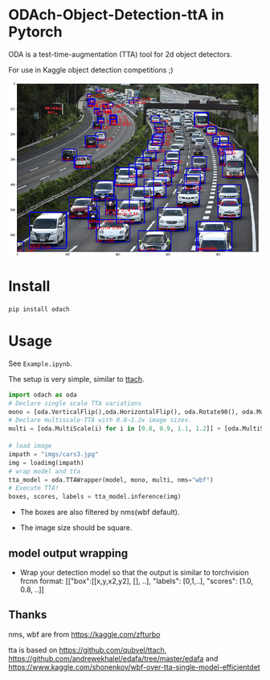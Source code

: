 # ODAch-Object-Detection-ttA in Pytorch
ODA is a test-time-augmentation (TTA) tool for 2d object detectors. 

For use in Kaggle object detection competitions ;)

![](imgs/res.png)

# Install
`pip install odach`

# Usage
See `Example.ipynb`.

The setup is very simple, similar to [ttach](https://github.com/qubvel/ttach).

```python
import odach as oda
# Declare single scale TTA variations
mono = [oda.VerticalFlip(),oda.HorizontalFlip(), oda.Rotate90(), oda.Multiply(0.9), oda.Multiply(1.1)]
# Declare multiscale-TTA with 0.8~1.2x image sizes.
multi = [oda.MultiScale(i) for i in [0.8, 0.9, 1.1, 1.2]] + [oda.MultiScaleFlip(i) for i in [0.8, 0.9, 1.1, 1.2]]

# load image
impath = "imgs/cars3.jpg"
img = loadimg(impath)
# wrap model and tta
tta_model = oda.TTAWrapper(model, mono, multi, nms="wbf")
# Execute TTA!
boxes, scores, labels = tta_model.inference(img)
```



* The boxes are also filtered by nms(wbf default).

* The image size should be square.

## model output wrapping
* Wrap your detection model so that the output is similar to torchvision frcnn format:
[["box":[[x,y,x2,y2], [], ..], "labels": [0,1,..], "scores": [1.0, 0.8, ..]]

## Thanks
nms, wbf are from https://kaggle.com/zfturbo

tta is based on https://github.com/qubvel/ttach, https://github.com/andrewekhalel/edafa/tree/master/edafa and https://www.kaggle.com/shonenkov/wbf-over-tta-single-model-efficientdet
